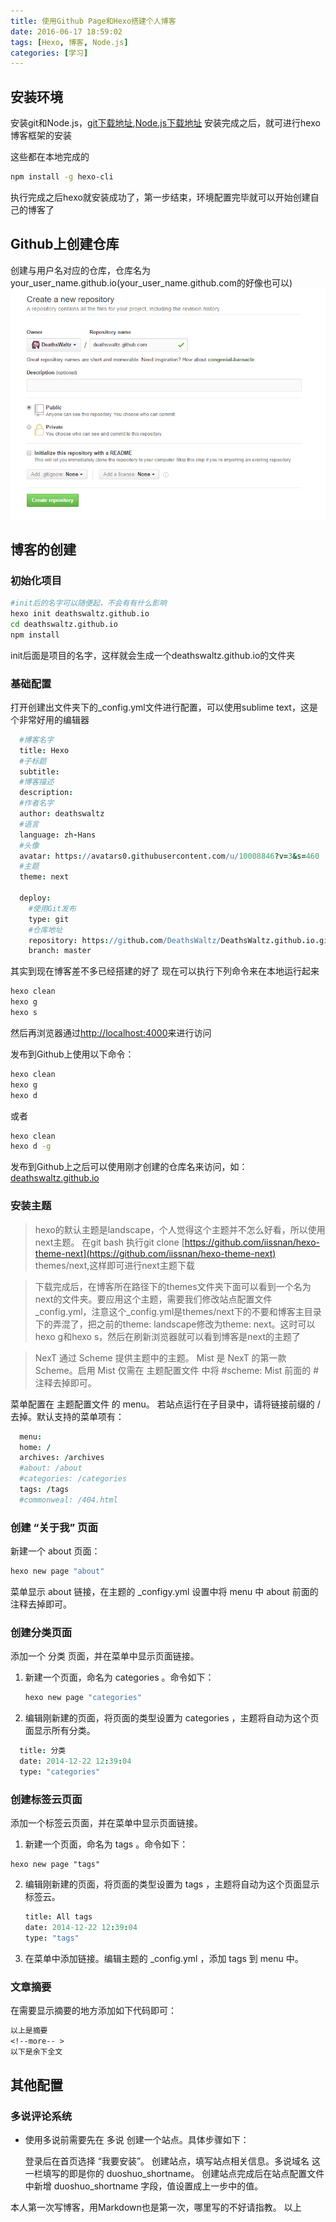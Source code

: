 ```yaml
---
title: 使用Github Page和Hexo搭建个人博客
date: 2016-06-17 18:59:02
tags: [Hexo, 博客, Node.js]
categories: [学习]
---
```


## 安装环境
 安装git和Node.js，[git下载地址](https://git-scm.com/downloads),[Node.js下载地址](https://nodejs.org/en/download/)
 安装完成之后，就可进行hexo博客框架的安装
   <!--more-->
 这些都在本地完成的
 ```bash
 npm install -g hexo-cli
 ```
 执行完成之后hexo就安装成功了，第一步结束，环境配置完毕就可以开始创建自己的博客了

## Github上创建仓库
 创建与用户名对应的仓库，仓库名为your_user_name.github.io(your_user_name.github.com的好像也可以)
 ![Github](build-blog/Githubpicture.png)

## 博客的创建

 ### 初始化项目
  ```bash
  #init后的名字可以随便起，不会有有什么影响
  hexo init deathswaltz.github.io
  cd deathswaltz.github.io
  npm install
  ```
  init后面是项目的名字，这样就会生成一个deathswaltz.github.io的文件夹
 ### 基础配置
  打开创建出文件夹下的_config.yml文件进行配置，可以使用sublime text，这是个非常好用的编辑器
  ```coffeescript
    #博客名字
    title: Hexo
    #子标题
    subtitle:
    #博客描述
    description:
    #作者名字
    author: deathswaltz
    #语言
    language: zh-Hans
    #头像
    avatar: https://avatars0.githubusercontent.com/u/10008846?v=3&s=460
    #主题
    theme: next

    deploy:
      #使用Git发布
      type: git
      #仓库地址
      repository: https://github.com/DeathsWaltz/DeathsWaltz.github.io.git
      branch: master
  ```
  其实到现在博客差不多已经搭建的好了
  现在可以执行下列命令来在本地运行起来
  ```bash
  hexo clean
  hexo g
  hexo s
  ```
  然后再浏览器通过[http://localhost:4000](http://localhost:4000)来进行访问

   发布到Github上使用以下命令：
  ```bash
  hexo clean
  hexo g
  hexo d
  ```
  或者
  ```bash
  hexo clean
  hexo d -g
  ```
  发布到Github上之后可以使用刚才创建的仓库名来访问，如：[deathswaltz.github.io](http://deathswaltz.github.io)
 ### 安装主题
  >hexo的默认主题是landscape，个人觉得这个主题并不怎么好看，所以使用next主题。
  在git bash 执行git clone [https://github.com/iissnan/hexo-theme-next](https://github.com/iissnan/hexo-theme-next) themes/next,这样即可进行next主题下载

  >下载完成后，在博客所在路径下的themes文件夹下面可以看到一个名为next的文件夹。要应用这个主题，需要我们修改站点配置文件_config.yml，注意这个_config.yml是themes/next下的不要和博客主目录下的弄混了，把之前的theme: landscape修改为theme: next。这时可以hexo   g和hexo s，然后在刷新浏览器就可以看到博客是next的主题了

 >NexT 通过 Scheme 提供主题中的主题。 Mist 是 NexT 的第一款 Scheme。启用 Mist 仅需在 主题配置文件 中将 #scheme: Mist 前面的 # 注释去掉即可。

 菜单配置在 主题配置文件 的 menu。 若站点运行在子目录中，请将链接前缀的 / 去掉。默认支持的菜单项有：
  ```coffeescript
    menu:
    home: /
    archives: /archives
    #about: /about
    #categories: /categories
    tags: /tags
    #commonweal: /404.html
  ```
###  创建 “关于我” 页面
  新建一个 about 页面：
  ```bash
  hexo new page "about"
  ```
  菜单显示 about 链接，在主题的 _configy.yml 设置中将 menu 中 about 前面的注释去掉即可。

### 创建分类页面
  添加一个 分类 页面，并在菜单中显示页面链接。
  1. 新建一个页面，命名为 categories 。命令如下：
      ```bash
      hexo new page "categories"
      ```
  2. 编辑刚新建的页面，将页面的类型设置为 categories ，主题将自动为这个页面显示所有分类。
  ```coffeescript
    title: 分类
    date: 2014-12-22 12:39:04
    type: "categories"
  ```

### 创建标签云页面
添加一个标签云页面，并在菜单中显示页面链接。
1. 新建一个页面，命名为 tags 。命令如下：
```
hexo new page "tags"
```
2. 编辑刚新建的页面，将页面的类型设置为 tags ，主题将自动为这个页面显示标签云。

    ```coffeescript
    title: All tags
    date: 2014-12-22 12:39:04
    type: "tags"
    ```
3. 在菜单中添加链接。编辑主题的 _config.yml ，添加 tags 到 menu 中。

### 文章摘要
在需要显示摘要的地方添加如下代码即可：
```tex
以上是摘要
<!--more-- >
以下是余下全文
```
## 其他配置
### 多说评论系统

- 使用多说前需要先在 多说 创建一个站点。具体步骤如下：

    登录后在首页选择 “我要安装”。
    创建站点，填写站点相关信息。多说域名 这一栏填写的即是你的 duoshuo_shortname。
    创建站点完成后在站点配置文件 中新增 duoshuo_shortname 字段，值设置成上一步中的值。


本人第一次写博客，用Markdown也是第一次，哪里写的不好请指教。
以上